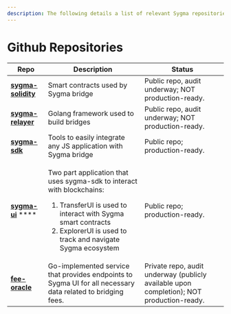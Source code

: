 ```yaml
---
description: The following details a list of relevant Sygma repositories.
---
```


# Github Repositories



| Repo                                                                        | Description                                                                                                                                                                                                               | Status                                                                                   |
| --------------------------------------------------------------------------- | ------------------------------------------------------------------------------------------------------------------------------------------------------------------------------------------------------------------------- | ---------------------------------------------------------------------------------------- |
| [**sygma-solidity**](https://github.com/sygmaprotocol/sygma-solidity)       | Smart contracts used by Sygma bridge                                                                                                                                                                                      | Public repo, audit underway; NOT production-ready.                                       |
| ****[**sygma-relayer**](https://github.com/sygmaprotocol/sygma-relayer)**** | Golang framework used to build bridges                                                                                                                                                                                    | Public repo, audit underway; NOT production-ready.                                       |
| [**sygma-sdk**](https://github.com/sygmaprotocol/sygma-sdk)                 | Tools to easily integrate any JS application with Sygma bridge                                                                                                                                                            | Public repo; production-ready.                                                           |
| [**sygma-ui**](https://github.com/sygmaprotocol/sygma-ui) ****              | <p>Two part application that uses sygma-sdk to interact with blockchains:</p><ol><li>TransferUI is used to interact with Sygma smart contracts</li><li>ExplorerUI is used to track and navigate Sygma ecosystem</li></ol> | Public repo; production-ready.                                                           |
| [**fee-oracle**](https://github.com/sygmaprotocol/sygma-fee-oracle)         | Go-implemented service that provides endpoints to Sygma UI for all necessary data related to bridging fees.                                                                                                               | Private repo, audit underway (publicly available upon completion); NOT production-ready. |

